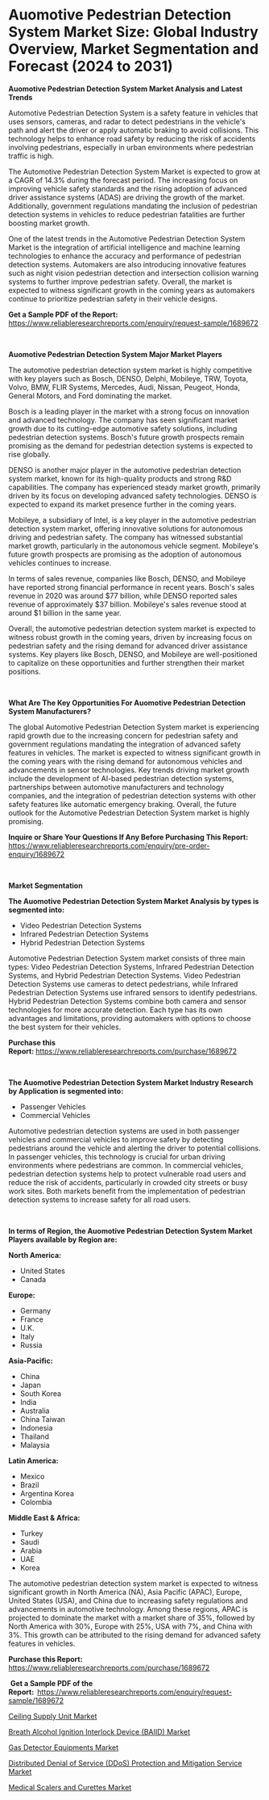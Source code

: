 <p><h1>Auomotive Pedestrian Detection System Market Size: Global Industry Overview, Market Segmentation and Forecast (2024 to 2031)</h1></p><p><strong>Auomotive Pedestrian Detection System Market Analysis and Latest Trends</strong></p>
<p><p>Automotive Pedestrian Detection System is a safety feature in vehicles that uses sensors, cameras, and radar to detect pedestrians in the vehicle's path and alert the driver or apply automatic braking to avoid collisions. This technology helps to enhance road safety by reducing the risk of accidents involving pedestrians, especially in urban environments where pedestrian traffic is high.</p><p>The Automotive Pedestrian Detection System Market is expected to grow at a CAGR of 14.3% during the forecast period. The increasing focus on improving vehicle safety standards and the rising adoption of advanced driver assistance systems (ADAS) are driving the growth of the market. Additionally, government regulations mandating the inclusion of pedestrian detection systems in vehicles to reduce pedestrian fatalities are further boosting market growth.</p><p>One of the latest trends in the Automotive Pedestrian Detection System Market is the integration of artificial intelligence and machine learning technologies to enhance the accuracy and performance of pedestrian detection systems. Automakers are also introducing innovative features such as night vision pedestrian detection and intersection collision warning systems to further improve pedestrian safety. Overall, the market is expected to witness significant growth in the coming years as automakers continue to prioritize pedestrian safety in their vehicle designs.</p></p>
<p><strong>Get a Sample PDF of the Report:&nbsp;</strong> <a href="https://www.reliableresearchreports.com/enquiry/request-sample/1689672">https://www.reliableresearchreports.com/enquiry/request-sample/1689672</a></p>
<p>&nbsp;</p>
<p><strong>Auomotive Pedestrian Detection System Major Market Players</strong></p>
<p><p>The automotive pedestrian detection system market is highly competitive with key players such as Bosch, DENSO, Delphi, Mobileye, TRW, Toyota, Volvo, BMW, FLIR Systems, Mercedes, Audi, Nissan, Peugeot, Honda, General Motors, and Ford dominating the market.</p><p>Bosch is a leading player in the market with a strong focus on innovation and advanced technology. The company has seen significant market growth due to its cutting-edge automotive safety solutions, including pedestrian detection systems. Bosch's future growth prospects remain promising as the demand for pedestrian detection systems is expected to rise globally.</p><p>DENSO is another major player in the automotive pedestrian detection system market, known for its high-quality products and strong R&D capabilities. The company has experienced steady market growth, primarily driven by its focus on developing advanced safety technologies. DENSO is expected to expand its market presence further in the coming years.</p><p>Mobileye, a subsidiary of Intel, is a key player in the automotive pedestrian detection system market, offering innovative solutions for autonomous driving and pedestrian safety. The company has witnessed substantial market growth, particularly in the autonomous vehicle segment. Mobileye's future growth prospects are promising as the adoption of autonomous vehicles continues to increase.</p><p>In terms of sales revenue, companies like Bosch, DENSO, and Mobileye have reported strong financial performance in recent years. Bosch's sales revenue in 2020 was around $77 billion, while DENSO reported sales revenue of approximately $37 billion. Mobileye's sales revenue stood at around $1 billion in the same year.</p><p>Overall, the automotive pedestrian detection system market is expected to witness robust growth in the coming years, driven by increasing focus on pedestrian safety and the rising demand for advanced driver assistance systems. Key players like Bosch, DENSO, and Mobileye are well-positioned to capitalize on these opportunities and further strengthen their market positions.</p></p>
<p>&nbsp;</p>
<p><strong>What Are The Key Opportunities For Auomotive Pedestrian Detection System Manufacturers?</strong></p>
<p><p>The global Automotive Pedestrian Detection System market is experiencing rapid growth due to the increasing concern for pedestrian safety and government regulations mandating the integration of advanced safety features in vehicles. The market is expected to witness significant growth in the coming years with the rising demand for autonomous vehicles and advancements in sensor technologies. Key trends driving market growth include the development of AI-based pedestrian detection systems, partnerships between automotive manufacturers and technology companies, and the integration of pedestrian detection systems with other safety features like automatic emergency braking. Overall, the future outlook for the Automotive Pedestrian Detection System market is highly promising.</p></p>
<p><strong>Inquire or Share Your Questions If Any Before Purchasing This Report:</strong> <a href="https://www.reliableresearchreports.com/enquiry/pre-order-enquiry/1689672">https://www.reliableresearchreports.com/enquiry/pre-order-enquiry/1689672</a></p>
<p>&nbsp;</p>
<p><strong>Market Segmentation</strong></p>
<p><strong>The Auomotive Pedestrian Detection System Market Analysis by types is segmented into:</strong></p>
<p><ul><li>Video Pedestrian Detection Systems</li><li>Infrared Pedestrian Detection Systems</li><li>Hybrid Pedestrian Detection Systems</li></ul></p>
<p><p>Automotive Pedestrian Detection System market consists of three main types: Video Pedestrian Detection Systems, Infrared Pedestrian Detection Systems, and Hybrid Pedestrian Detection Systems. Video Pedestrian Detection Systems use cameras to detect pedestrians, while Infrared Pedestrian Detection Systems use infrared sensors to identify pedestrians. Hybrid Pedestrian Detection Systems combine both camera and sensor technologies for more accurate detection. Each type has its own advantages and limitations, providing automakers with options to choose the best system for their vehicles.</p></p>
<p><strong>Purchase this Report:&nbsp;</strong><a href="https://www.reliableresearchreports.com/purchase/1689672">https://www.reliableresearchreports.com/purchase/1689672</a></p>
<p>&nbsp;</p>
<p><strong>The Auomotive Pedestrian Detection System Market Industry Research by Application is segmented into:</strong></p>
<p><ul><li>Passenger Vehicles</li><li>Commercial Vehicles</li></ul></p>
<p><p>Automotive pedestrian detection systems are used in both passenger vehicles and commercial vehicles to improve safety by detecting pedestrians around the vehicle and alerting the driver to potential collisions. In passenger vehicles, this technology is crucial for urban driving environments where pedestrians are common. In commercial vehicles, pedestrian detection systems help to protect vulnerable road users and reduce the risk of accidents, particularly in crowded city streets or busy work sites. Both markets benefit from the implementation of pedestrian detection systems to increase safety for all road users.</p></p>
<p>&nbsp;</p>
<p><strong>In terms of Region, the Auomotive Pedestrian Detection System Market Players available by Region are:</strong></p>
<p>
    <p> <strong> North America: </strong>
        <ul>
            <li>United States</li>
            <li>Canada</li>
        </ul>
        </p> 
    <p> <strong> Europe: </strong>
        <ul>
            <li>Germany</li>
            <li>France</li>
            <li>U.K.</li>
            <li>Italy</li>
            <li>Russia</li>
        </ul>
        </p> 
    <p> <strong> Asia-Pacific: </strong>
        <ul>
            <li>China</li>
            <li>Japan</li>
            <li>South Korea</li>
            <li>India</li>
            <li>Australia</li>
            <li>China Taiwan</li>
            <li>Indonesia</li>
            <li>Thailand</li>
            <li>Malaysia</li>
        </ul>
        </p> 
    <p> <strong> Latin America: </strong>
        <ul>
            <li>Mexico</li>
            <li>Brazil</li>
            <li>Argentina Korea</li>
            <li>Colombia</li>
        </ul>
        </p> 
    <p> <strong> Middle East & Africa: </strong>
        <ul>
            <li>Turkey</li>
            <li>Saudi</li>
            <li>Arabia</li>
            <li>UAE</li>
            <li>Korea</li>
        </ul>
    </p>
    </p>
<p><p>The automotive pedestrian detection system market is expected to witness significant growth in North America (NA), Asia Pacific (APAC), Europe, United States (USA), and China due to increasing safety regulations and advancements in automotive technology. Among these regions, APAC is projected to dominate the market with a market share of 35%, followed by North America with 30%, Europe with 25%, USA with 7%, and China with 3%. This growth can be attributed to the rising demand for advanced safety features in vehicles.</p></p>
<p><strong>Purchase this Report: </strong><a href="https://www.reliableresearchreports.com/purchase/1689672">https://www.reliableresearchreports.com/purchase/1689672</a></p>
<p>&nbsp;<strong>Get a Sample PDF of the Report:&nbsp;&nbsp;</strong><a href="https://www.reliableresearchreports.com/enquiry/request-sample/1689672">https://www.reliableresearchreports.com/enquiry/request-sample/1689672</a></p>
<p><strong></strong></p>
<p><p><a href="https://github.com/lylyparadise/Market-Research-Report-List-2/blob/main/ceiling-supply-unit-market.md">Ceiling Supply Unit Market</a></p><p><a href="https://github.com/GroverBarry/Market-Research-Report-List-4/blob/main/breath-alcohol-ignition-interlock-device-baiid-market.md">Breath Alcohol Ignition Interlock Device (BAIID) Market</a></p><p><a href="https://github.com/johnbach50/Market-Research-Report-List-2/blob/main/gas-detector-equipments-market.md">Gas Detector Equipments Market</a></p><p><a href="https://issuu.com/reportprime-2/docs/distributed-denial-of-service-ddos-protection-and-">Distributed Denial of Service (DDoS) Protection and Mitigation Service Market</a></p><p><a href="https://issuu.com/reportprime-2/docs/medical-scalers-and-curettes-market-size-2030.pptx">Medical Scalers and Curettes Market</a></p></p>